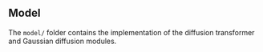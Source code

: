 ## Model

The `model/` folder contains the implementation of the diffusion transformer and Gaussian diffusion modules.
